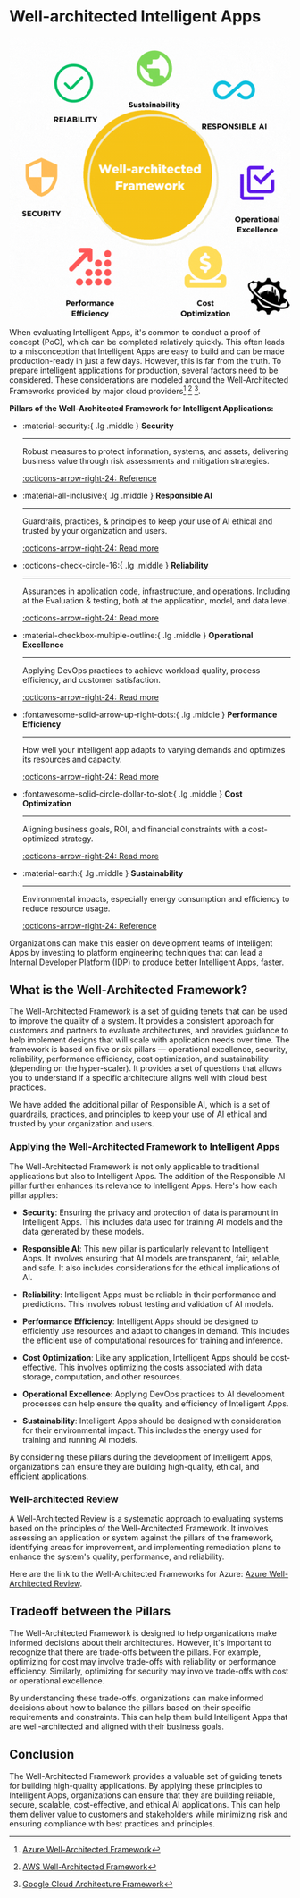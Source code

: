 # Well-architected Intelligent Apps
![Well-architected Framework](../images/Well-architected%20Framework.gif)


When evaluating Intelligent Apps, it's common to conduct a proof of concept (PoC), which can be completed relatively quickly. This often leads to a misconception that Intelligent Apps are easy to build and can be made production-ready in just a few days. However, this is far from the truth. To prepare intelligent applications for production, several factors need to be considered. These considerations are modeled around the Well-Architected Frameworks provided by major cloud providers[^1] [^2] [^3].

__Pillars of the Well-Architected Framework for Intelligent Applications:__
<div class="grid cards" markdown>

-   :material-security:{ .lg .middle } __Security__

    ---

    Robust measures to protect information, systems, and assets, delivering business value through risk assessments and mitigation strategies.


    [:octicons-arrow-right-24: Reference](security.md)

-   :material-all-inclusive:{ .lg .middle } __Responsible AI__

    ---

    Guardrails, practices, & principles to keep your use of AI ethical and trusted by your organization and users.

    [:octicons-arrow-right-24: Read more](responsible-ai.md)

-   :octicons-check-circle-16:{ .lg .middle } __Reliability__

    ---

    Assurances in application code, infrastructure, and operations. Including at the Evaluation & testing, both at the application, model, and data level. 

    [:octicons-arrow-right-24: Read more](reliability.md)

-   :material-checkbox-multiple-outline:{ .lg .middle } __Operational Excellence__

    ---

    Applying DevOps practices to achieve workload quality, process efficiency, and customer satisfaction.

    [:octicons-arrow-right-24: Read more](operational-excellence.md)

-   :fontawesome-solid-arrow-up-right-dots:{ .lg .middle } __Performance Efficiency__

    ---

    How well your intelligent app adapts to varying demands and optimizes its resources and capacity.

    [:octicons-arrow-right-24: Read more](performance-efficiency.md)

-   :fontawesome-solid-circle-dollar-to-slot:{ .lg .middle } __Cost Optimization__

    ---

    Aligning business goals, ROI, and financial constraints with a cost-optimized strategy.

    [:octicons-arrow-right-24: Read more](cost-optimization.md)

-   :material-earth:{ .lg .middle } __Sustainability__

    ---

    Environmental impacts, especially energy consumption and efficiency to reduce resource usage.

    [:octicons-arrow-right-24: Reference](#)


</div>

Organizations can make this easier on development teams of Intelligent Apps by investing to platform engineering techniques that can lead a Internal Developer Platform (IDP) to produce better Intelligent Apps, faster.

[^1]: [Azure Well-Architected Framework](https://learn.microsoft.com/en-us/azure/well-architected/)
[^2]: [AWS Well-Architected Framework](https://docs.aws.amazon.com/wellarchitected/latest/framework/welcome.html)
[^3]: [Google Cloud Architecture Framework](https://cloud.google.com/architecture/framework)

## What is the Well-Architected Framework?
The Well-Architected Framework is a set of guiding tenets that can be used to improve the quality of a system. It provides a consistent approach for customers and partners to evaluate architectures, and provides guidance to help implement designs that will scale with application needs over time. The framework is based on five or six pillars — operational excellence, security, reliability, performance efficiency, cost optimization, and sustainability (depending on the hyper-scaler). It provides a set of questions that allows you to understand if a specific architecture aligns well with cloud best practices.

We have added the additional pillar of Responsible AI, which is a set of guardrails, practices, and principles to keep your use of AI ethical and trusted by your organization and users.

### Applying the Well-Architected Framework to Intelligent Apps

The Well-Architected Framework is not only applicable to traditional applications but also to Intelligent Apps. The addition of the Responsible AI pillar further enhances its relevance to Intelligent Apps. Here's how each pillar applies:

- __Security__: Ensuring the privacy and protection of data is paramount in Intelligent Apps. This includes data used for training AI models and the data generated by these models.

- __Responsible AI__: This new pillar is particularly relevant to Intelligent Apps. It involves ensuring that AI models are transparent, fair, reliable, and safe. It also includes considerations for the ethical implications of AI.

- __Reliability__: Intelligent Apps must be reliable in their performance and predictions. This involves robust testing and validation of AI models.

- __Performance Efficiency__: Intelligent Apps should be designed to efficiently use resources and adapt to changes in demand. This includes the efficient use of computational resources for training and inference.

- __Cost Optimization__: Like any application, Intelligent Apps should be cost-effective. This involves optimizing the costs associated with data storage, computation, and other resources.

- __Operational Excellence__: Applying DevOps practices to AI development processes can help ensure the quality and efficiency of Intelligent Apps.

- __Sustainability__: Intelligent Apps should be designed with consideration for their environmental impact. This includes the energy used for training and running AI models.

By considering these pillars during the development of Intelligent Apps, organizations can ensure they are building high-quality, ethical, and efficient applications.

### Well-architected Review

A Well-Architected Review is a systematic approach to evaluating systems based on the principles of the Well-Architected Framework. It involves assessing an application or system against the pillars of the framework, identifying areas for improvement, and implementing remediation plans to enhance the system's quality, performance, and reliability.

Here are the link to the Well-Architected Frameworks for Azure: [Azure Well-Architected Review](https://docs.microsoft.com/en-us/azure/architecture/framework/).

## Tradeoff between the Pillars

The Well-Architected Framework is designed to help organizations make informed decisions about their architectures. However, it's important to recognize that there are trade-offs between the pillars. For example, optimizing for cost may involve trade-offs with reliability or performance efficiency. Similarly, optimizing for security may involve trade-offs with cost or operational excellence.

By understanding these trade-offs, organizations can make informed decisions about how to balance the pillars based on their specific requirements and constraints. This can help them build Intelligent Apps that are well-architected and aligned with their business goals.

## Conclusion

The Well-Architected Framework provides a valuable set of guiding tenets for building high-quality applications. By applying these principles to Intelligent Apps, organizations can ensure that they are building reliable, secure, scalable, cost-effective, and ethical AI applications. This can help them deliver value to customers and stakeholders while minimizing risk and ensuring compliance with best practices and principles.